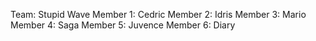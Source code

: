 Team: Stupid Wave
Member 1: Cedric
Member 2: Idris
Member 3: Mario
Member 4: Saga
Member 5: Juvence
Member 6: Diary
